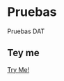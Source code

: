 # Pruebas

Pruebas DAT

## Tey me

[Try Me!](https://adrioter94.github.io/Pruebas/frase_random.html)
